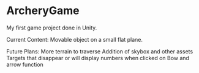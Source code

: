 # ArcheryGame
My first game project done in Unity. 

Current Content:
Movable object on a small flat plane.

Future Plans:
More terrain to traverse
Addition of skybox and other assets
Targets that disappear or will display numbers when clicked on
Bow and arrow function
